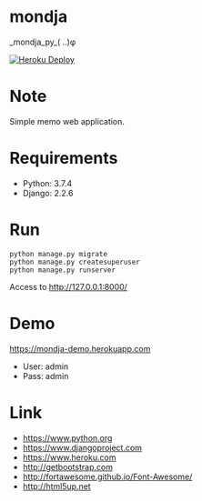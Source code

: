 # mondja
\_mondja\_py\_( ..)φ

[![Heroku Deploy](https://www.herokucdn.com/deploy/button.png)](https://heroku.com/deploy?template=https://github.com/y-tsutsu/mondja)

# Note
Simple memo web application.

# Requirements
* Python: 3.7.4
* Django: 2.2.6

# Run
```
python manage.py migrate
python manage.py createsuperuser
python manage.py runserver
```
Access to http://127.0.0.1:8000/

# Demo
https://mondja-demo.herokuapp.com
* User: admin
* Pass: admin

# Link
* https://www.python.org
* https://www.djangoproject.com
* https://www.heroku.com
* http://getbootstrap.com
* http://fortawesome.github.io/Font-Awesome/
* http://html5up.net
